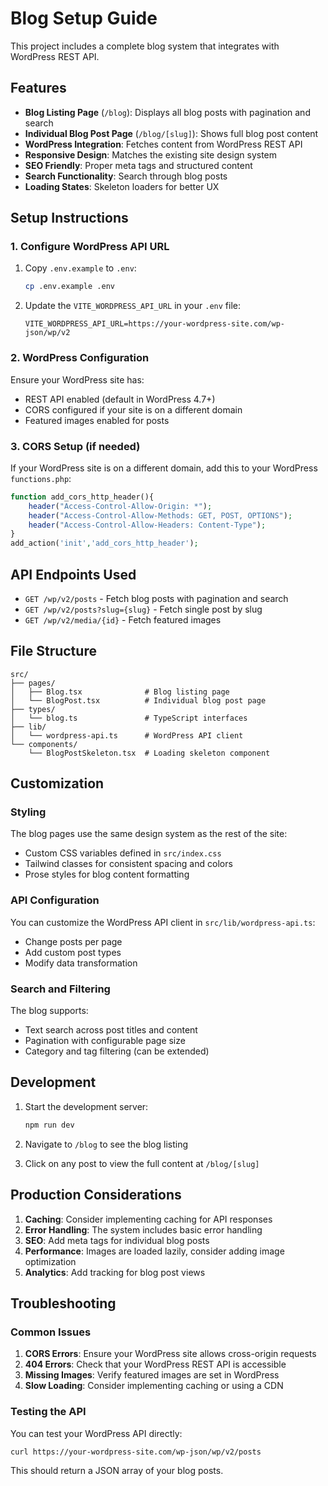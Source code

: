 # Blog Setup Guide

This project includes a complete blog system that integrates with WordPress REST API.

## Features

- **Blog Listing Page** (`/blog`): Displays all blog posts with pagination and search
- **Individual Blog Post Page** (`/blog/[slug]`): Shows full blog post content
- **WordPress Integration**: Fetches content from WordPress REST API
- **Responsive Design**: Matches the existing site design system
- **SEO Friendly**: Proper meta tags and structured content
- **Search Functionality**: Search through blog posts
- **Loading States**: Skeleton loaders for better UX

## Setup Instructions

### 1. Configure WordPress API URL

1. Copy `.env.example` to `.env`:
   ```bash
   cp .env.example .env
   ```

2. Update the `VITE_WORDPRESS_API_URL` in your `.env` file:
   ```env
   VITE_WORDPRESS_API_URL=https://your-wordpress-site.com/wp-json/wp/v2
   ```

### 2. WordPress Configuration

Ensure your WordPress site has:
- REST API enabled (default in WordPress 4.7+)
- CORS configured if your site is on a different domain
- Featured images enabled for posts

### 3. CORS Setup (if needed)

If your WordPress site is on a different domain, add this to your WordPress `functions.php`:

```php
function add_cors_http_header(){
    header("Access-Control-Allow-Origin: *");
    header("Access-Control-Allow-Methods: GET, POST, OPTIONS");
    header("Access-Control-Allow-Headers: Content-Type");
}
add_action('init','add_cors_http_header');
```

## API Endpoints Used

- `GET /wp/v2/posts` - Fetch blog posts with pagination and search
- `GET /wp/v2/posts?slug={slug}` - Fetch single post by slug
- `GET /wp/v2/media/{id}` - Fetch featured images

## File Structure

```
src/
├── pages/
│   ├── Blog.tsx              # Blog listing page
│   └── BlogPost.tsx          # Individual blog post page
├── types/
│   └── blog.ts               # TypeScript interfaces
├── lib/
│   └── wordpress-api.ts      # WordPress API client
└── components/
    └── BlogPostSkeleton.tsx  # Loading skeleton component
```

## Customization

### Styling
The blog pages use the same design system as the rest of the site:
- Custom CSS variables defined in `src/index.css`
- Tailwind classes for consistent spacing and colors
- Prose styles for blog content formatting

### API Configuration
You can customize the WordPress API client in `src/lib/wordpress-api.ts`:
- Change posts per page
- Add custom post types
- Modify data transformation

### Search and Filtering
The blog supports:
- Text search across post titles and content
- Pagination with configurable page size
- Category and tag filtering (can be extended)

## Development

1. Start the development server:
   ```bash
   npm run dev
   ```

2. Navigate to `/blog` to see the blog listing
3. Click on any post to view the full content at `/blog/[slug]`

## Production Considerations

1. **Caching**: Consider implementing caching for API responses
2. **Error Handling**: The system includes basic error handling
3. **SEO**: Add meta tags for individual blog posts
4. **Performance**: Images are loaded lazily, consider adding image optimization
5. **Analytics**: Add tracking for blog post views

## Troubleshooting

### Common Issues

1. **CORS Errors**: Ensure your WordPress site allows cross-origin requests
2. **404 Errors**: Check that your WordPress REST API is accessible
3. **Missing Images**: Verify featured images are set in WordPress
4. **Slow Loading**: Consider implementing caching or using a CDN

### Testing the API

You can test your WordPress API directly:
```bash
curl https://your-wordpress-site.com/wp-json/wp/v2/posts
```

This should return a JSON array of your blog posts.